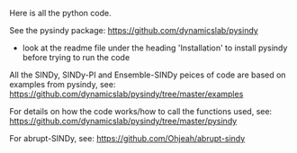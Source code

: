 Here is all the python code.


See the pysindy package: https://github.com/dynamicslab/pysindy
- look at the readme file under the heading 'Installation' to install pysindy before trying to run the code

All the SINDy, SINDy-PI and Ensemble-SINDy peices of code are based on examples from pysindy, see: https://github.com/dynamicslab/pysindy/tree/master/examples

For details on how the code works/how to call the functions used, see: https://github.com/dynamicslab/pysindy/tree/master/pysindy


For abrupt-SINDy, see: https://github.com/Ohjeah/abrupt-sindy
